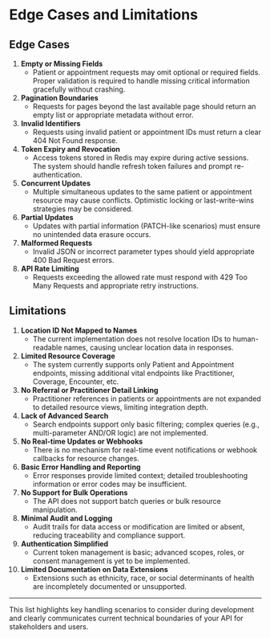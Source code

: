 # Edge Cases and Limitations

## Edge Cases

1. **Empty or Missing Fields**
   - Patient or appointment requests may omit optional or required fields. Proper validation is required to handle missing critical information gracefully without crashing.
2. **Pagination Boundaries**
   - Requests for pages beyond the last available page should return an empty list or appropriate metadata without error.
3. **Invalid Identifiers**
   - Requests using invalid patient or appointment IDs must return a clear 404 Not Found response.
4. **Token Expiry and Revocation**
   - Access tokens stored in Redis may expire during active sessions. The system should handle refresh token failures and prompt re-authentication.
5. **Concurrent Updates**
   - Multiple simultaneous updates to the same patient or appointment resource may cause conflicts. Optimistic locking or last-write-wins strategies may be considered.
6. **Partial Updates**
   - Updates with partial information (PATCH-like scenarios) must ensure no unintended data erasure occurs.
7. **Malformed Requests**
   - Invalid JSON or incorrect parameter types should yield appropriate 400 Bad Request errors.
8. **API Rate Limiting**
   - Requests exceeding the allowed rate must respond with 429 Too Many Requests and appropriate retry instructions.

## Limitations

1. **Location ID Not Mapped to Names**
   - The current implementation does not resolve location IDs to human-readable names, causing unclear location data in responses.
2. **Limited Resource Coverage**
   - The system currently supports only Patient and Appointment endpoints, missing additional vital endpoints like Practitioner, Coverage, Encounter, etc.
3. **No Referral or Practitioner Detail Linking**
   - Practitioner references in patients or appointments are not expanded to detailed resource views, limiting integration depth.
4. **Lack of Advanced Search**
   - Search endpoints support only basic filtering; complex queries (e.g., multi-parameter AND/OR logic) are not implemented.
5. **No Real-time Updates or Webhooks**
   - There is no mechanism for real-time event notifications or webhook callbacks for resource changes.
6. **Basic Error Handling and Reporting**
   - Error responses provide limited context; detailed troubleshooting information or error codes may be insufficient.
7. **No Support for Bulk Operations**
   - The API does not support batch queries or bulk resource manipulation.
8. **Minimal Audit and Logging**
   - Audit trails for data access or modification are limited or absent, reducing traceability and compliance support.
9. **Authentication Simplified**
   - Current token management is basic; advanced scopes, roles, or consent management is yet to be implemented.
10. **Limited Documentation on Data Extensions**
    - Extensions such as ethnicity, race, or social determinants of health are incompletely documented or unsupported.

***

This list highlights key handling scenarios to consider during development and clearly communicates current technical boundaries of your API for stakeholders and users.
